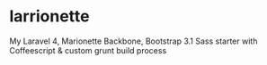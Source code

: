 larrionette
===========

My Laravel 4, Marionette Backbone, Bootstrap 3.1 Sass starter with Coffeescript &amp; custom grunt build process
